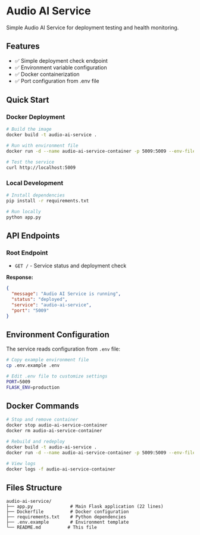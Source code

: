 # Audio AI Service

Simple Audio AI Service for deployment testing and health monitoring.

## Features
- ✅ Simple deployment check endpoint
- ✅ Environment variable configuration
- ✅ Docker containerization
- ✅ Port configuration from .env file

## Quick Start

### Docker Deployment
```bash
# Build the image
docker build -t audio-ai-service .

# Run with environment file
docker run -d --name audio-ai-service-container -p 5009:5009 --env-file .env audio-ai-service

# Test the service
curl http://localhost:5009
```

### Local Development
```bash
# Install dependencies
pip install -r requirements.txt

# Run locally
python app.py
```

## API Endpoints

### Root Endpoint
- `GET /` - Service status and deployment check

**Response:**
```json
{
  "message": "Audio AI Service is running",
  "status": "deployed",
  "service": "audio-ai-service",
  "port": "5009"
}
```

## Environment Configuration

The service reads configuration from `.env` file:

```bash
# Copy example environment file
cp .env.example .env

# Edit .env file to customize settings
PORT=5009
FLASK_ENV=production
```

## Docker Commands

```bash
# Stop and remove container
docker stop audio-ai-service-container
docker rm audio-ai-service-container

# Rebuild and redeploy
docker build -t audio-ai-service .
docker run -d --name audio-ai-service-container -p 5009:5009 --env-file .env audio-ai-service

# View logs
docker logs -f audio-ai-service-container
```

## Files Structure
```
audio-ai-service/
├── app.py              # Main Flask application (22 lines)
├── Dockerfile          # Docker configuration
├── requirements.txt    # Python dependencies
├── .env.example        # Environment template
└── README.md          # This file
```